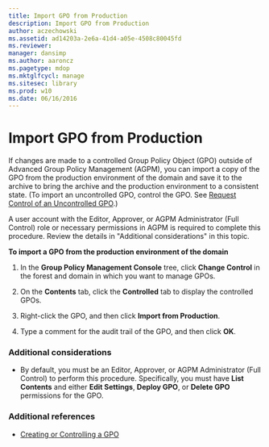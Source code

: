 ```yaml
---
title: Import GPO from Production
description: Import GPO from Production
author: aczechowski
ms.assetid: ad14203a-2e6a-41d4-a05e-4508c80045fd
ms.reviewer: 
manager: dansimp
ms.author: aaroncz
ms.pagetype: mdop
ms.mktglfcycl: manage
ms.sitesec: library
ms.prod: w10
ms.date: 06/16/2016
---
```



# Import GPO from Production


If changes are made to a controlled Group Policy Object (GPO) outside of Advanced Group Policy Management (AGPM), you can import a copy of the GPO from the production environment of the domain and save it to the archive to bring the archive and the production environment to a consistent state. (To import an uncontrolled GPO, control the GPO. See [Request Control of an Uncontrolled GPO](request-control-of-an-uncontrolled-gpo-agpm40.md).)

A user account with the Editor, Approver, or AGPM Administrator (Full Control) role or necessary permissions in AGPM is required to complete this procedure. Review the details in "Additional considerations" in this topic.

**To import a GPO from the production environment of the domain**

1.  In the **Group Policy Management Console** tree, click **Change Control** in the forest and domain in which you want to manage GPOs.

2.  On the **Contents** tab, click the **Controlled** tab to display the controlled GPOs.

3.  Right-click the GPO, and then click **Import from Production**.

4.  Type a comment for the audit trail of the GPO, and then click **OK**.

### Additional considerations

-   By default, you must be an Editor, Approver, or AGPM Administrator (Full Control) to perform this procedure. Specifically, you must have **List Contents** and either **Edit Settings**, **Deploy GPO**, or **Delete GPO** permissions for the GPO.

### Additional references

-   [Creating or Controlling a GPO](creating-or-controlling-a-gpo-agpm40-ed.md)

 

 





